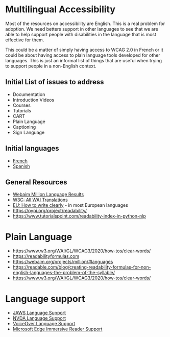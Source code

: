 # Multilingual Accessibility
Most of the resources on accessibility are English. This is a real problem for adoption. We need betters support in other languages to see that we are able to help support people with disabilities in the language that is most effective for them. 

This could be a matter of simply having access to WCAG 2.0 in French or it could be about having access to plain language tools developed for other languages.  This is just an informal list of things that are useful when trying to support people in a non-English context. 

## Initial List of issues to address
- Documentation
- Introduction Videos
- Courses
- Tutorials
- CART
- Plain Language
- Captioning
- Sign Language

## Initial languages
- [French](https://github.com/accessibility/multilingual/blob/master/Fran%C3%A7ais.md)
- [Spanish](https://github.com/accessibility/multilingual/blob/master/Espa%C3%B1ol.md)

## General Resources
- [Webaim Million Language Results](https://webaim.org/projects/million/#languages)
- [W3C: All WAI Translations](https://www.w3.org/WAI/translations/)
- [EU: How to write clearly](https://op.europa.eu/en/publication-detail/-/publication/725b7eb0-d92e-11e5-8fea-01aa75ed71a1/language-en) - in most European languages
- https://pypi.org/project/readability/
- https://www.tutorialspoint.com/readability-index-in-python-nlp


# Plain Language
- https://www.w3.org/WAI/GL/WCAG3/2020/how-tos/clear-words/
- https://readabilityformulas.com
- https://webaim.org/projects/million/#languages
- https://readable.com/blog/creating-readability-formulas-for-non-english-languages-the-problem-of-the-syllable/
- https://www.w3.org/WAI/GL/WCAG3/2020/how-tos/clear-words/

# Language support
- [JAWS Language Support](https://www.freedomscientific.com/SurfsUp/Languages.htm)
- [NVDA Language Support](https://www.nvaccess.org/files/nvda/documentation/userGuide.html#Internationalization)
- [VoiceOver Language Support](https://support.apple.com/en-ca/HT206175)
- [Microsoft Edge Immersive Reader Support](https://support.microsoft.com/en-us/topic/languages-and-products-supported-by-immersive-reader-47f298d6-d92c-4c35-8586-5eb81e32a76e)
